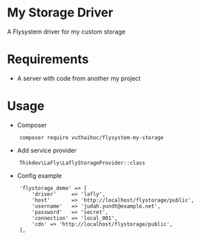 # My Storage Driver

A Flysystem driver for my custom storage

# Requirements

- A server with code from another my project

# Usage

- Composer

```
    composer require vuthaihoc/flysystem-my-storage
```

- Add service provider

```
    Thikdev\LaFly\LaflyStorageProvider::class
```

- Config example

```
    'flystorage_demo' => [
        'driver'     => 'lafly',
        'host'       => 'http://localhost/flystorage/public',
        'username'   => 'judah.yundt@example.net',
        'password'   => 'secret',
        'connection' => 'local_001',
        'cdn' => 'http://localhost/flystorage/public',
    ],
```


